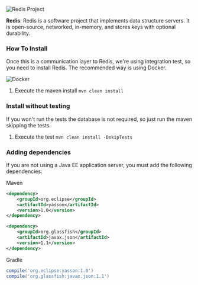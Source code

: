 
![Redis Project](https://jnosql.github.io/img/logos/redis.png)



**Redis**: Redis is a software project that implements data structure servers. It is open-source, networked, in-memory, and stores keys with optional durability.

### How To Install

Once this is a communication layer to Redis, we're using integration test, so you need to install Redis. The recommended way is using Docker.

![Docker](https://www.docker.com/sites/default/files/horizontal_large.png)


1. Execute the maven install `mvn clean install`


### Install without testing


If you won't run the tests the database is not required, so just run the maven skipping the tests.

1. Execute the test `mvn clean install -DskipTests`

### Adding dependencies

If you are not using a Java EE application server, you must add the following dependencies:

Maven
```xml
<dependency>
    <groupId>org.eclipse</groupId>
    <artifactId>yasson</artifactId>
    <version>1.0</version>
</dependency>

<dependency>
    <groupId>org.glassfish</groupId>
    <artifactId>javax.json</artifactId>
    <version>1.1</version>
</dependency>
```
Gradle
```groovy
compile('org.eclipse:yasson:1.0')
compile('org.glassfish:javax.json:1.1')
```
